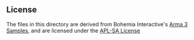 ﻿## License

The files in this directory are derived from Bohemia Interactive's [Arma 3 Samples](https://store.steampowered.com/app/390500/Arma_3_Samples/),
and are licensed under the [APL-SA License](https://www.bohemia.net/community/licenses/arma-public-license-share-alike)
